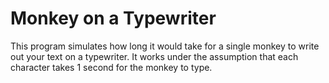 # Monkey on a Typewriter
This program simulates how long it would take for a single monkey to write out your text on a typewriter. It works under the assumption that each character takes 1 second for the monkey to type.
